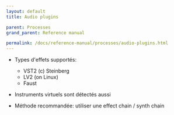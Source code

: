 ```yaml
---
layout: default
title: Audio plugins

parent: Processes
grand_parent: Reference manual

permalink: /docs/reference-manual/processes/audio-plugins.html
---
```



- Types d'effets supportés:
  - VST2 (c) Steinberg
  - LV2 (on Linux)
  - Faust

- Instruments virtuels sont détectés aussi

- Méthode recommandée: utiliser une effect chain / synth chain